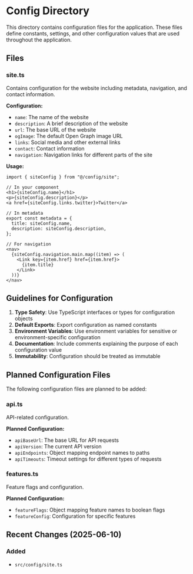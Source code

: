 # Config Directory

This directory contains configuration files for the application. These files define constants, settings, and other configuration values that are used throughout the application.

## Files

### site.ts
Contains configuration for the website including metadata, navigation, and contact information.

**Configuration:**
- `name`: The name of the website
- `description`: A brief description of the website
- `url`: The base URL of the website
- `ogImage`: The default Open Graph image URL
- `links`: Social media and other external links
- `contact`: Contact information
- `navigation`: Navigation links for different parts of the site

**Usage:**
```tsx
import { siteConfig } from "@/config/site";

// In your component
<h1>{siteConfig.name}</h1>
<p>{siteConfig.description}</p>
<a href={siteConfig.links.twitter}>Twitter</a>

// In metadata
export const metadata = {
  title: siteConfig.name,
  description: siteConfig.description,
};

// For navigation
<nav>
  {siteConfig.navigation.main.map((item) => (
    <Link key={item.href} href={item.href}>
      {item.title}
    </Link>
  ))}
</nav>
```

## Guidelines for Configuration

1. **Type Safety**: Use TypeScript interfaces or types for configuration objects
2. **Default Exports**: Export configuration as named constants
3. **Environment Variables**: Use environment variables for sensitive or environment-specific configuration
4. **Documentation**: Include comments explaining the purpose of each configuration value
5. **Immutability**: Configuration should be treated as immutable

## Planned Configuration Files

The following configuration files are planned to be added:

### api.ts
API-related configuration.

**Planned Configuration:**
- `apiBaseUrl`: The base URL for API requests
- `apiVersion`: The current API version
- `apiEndpoints`: Object mapping endpoint names to paths
- `apiTimeouts`: Timeout settings for different types of requests

### features.ts
Feature flags and configuration.

**Planned Configuration:**
- `featureFlags`: Object mapping feature names to boolean flags
- `featureConfig`: Configuration for specific features

## Recent Changes (2025-06-10)

### Added

- `src/config/site.ts`

